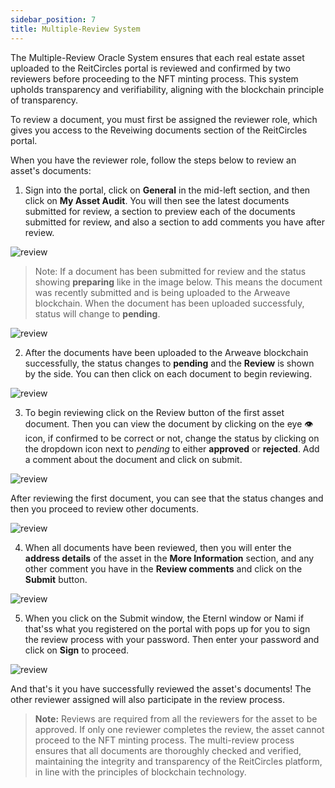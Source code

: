 ```yaml
---
sidebar_position: 7
title: Multiple-Review System
---
```


The Multiple-Review Oracle System ensures that each real estate asset uploaded to the ReitCircles portal is reviewed and confirmed by two reviewers before proceeding to the NFT minting process. This system upholds transparency and verifiability, aligning with the blockchain principle of transparency.


To review a document, you must first be assigned the reviewer role, which gives you access to the Reveiwing documents section of the ReitCircles portal.

When you have the reviewer role, follow the steps below to review an asset's documents:

1. Sign into the portal, click on **General** in the mid-left section, and then click on **My Asset Audit**. You will then see the latest documents submitted for review, a section to preview each of the documents submitted for review, and also a section to add comments you have after review.

![review](/img/multi/step1.png)

>Note: If a document has been submitted for review and the status showing **preparing** like in the image below. This means the document was recently submitted and is being uploaded to the Arweave blockchain. When the document has been uploaded successfuly, status will change to **pending**.

![review](/img/multi/preps.png)

2. After the documents have been uploaded to the Arweave blockchain successfully, the status changes to **pending** and the **Review** is shown by the side. 
You can then click on each document to begin reviewing.

![review](/img/multi/step2.png)

3. To begin reviewing click on the Review button of the first asset document. Then you can view the document by clicking on the eye 👁 icon, if confirmed to be correct or not, change the status by clicking on the dropdown icon next to _pending_ to either **approved** or **rejected**. Add a comment about the document and click on submit.

![review](/img/rev/new-rev-blur-edit.png)

After reviewing the first document, you can see that the status changes and then you proceed to review other documents.

![review](/img/multi/step4.png)

4. When all documents have been reviewed, then you will enter the **address details** of the asset in the **More Information** section, and any other comment you have in the **Review comments** and click on the **Submit** button.

![review](/img/multi/step5-new.png)

5. When you click on the Submit window, the Eternl window or Nami if that'ss what you registered on the portal with pops up for you to sign the review process with your password. Then enter your password and click on **Sign** to proceed.

![review](/img/multi/step6.png)

And that's it you have successfully reviewed the asset's documents! The other reviewer assigned will also participate in the review process.


> **Note:** Reviews are required from all the reviewers for the asset to be approved. If only one reviewer completes the review, the asset cannot proceed to the NFT minting process. The multi-review process ensures that all documents are thoroughly checked and verified, maintaining the integrity and transparency of the ReitCircles platform, in line with the principles of blockchain technology.
